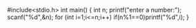 #include<stdio.h>
int main() {
    int n;
    printf("enter a number:");
    scanf("%d",&n);
    for (int i=1;i<=n;i++)
        if(n%1==0)printf("%d",i);
}

